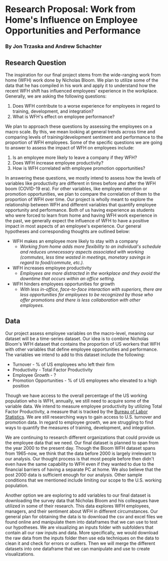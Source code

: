 # Research Proposal: Work from Home's Influence on Employee Opportunities and Performance
### By Jon Trzaska and Andrew Schachter

## Research Question

The inspiration for our final project stems from the wide-ranging work from home (WFH) work done by Nicholas Bloom. We plan to utilize some of the data that he has compiled in his work and apply it to understand how the recent WFH shift has influenced employees' experience in the workplace. Generally, we are asking the following questions:
1. Does WFH contribute to a worse experience for employees in regard to training, development, and integration?
2. What is WFH's effect on employee performance?

We plan to approach these questions by assessing the employees on a macro scale. By this, we mean looking at general trends across time and comparing levels of training/development sentiment and performance to the proportion of WFH employees. Some of the specific questions we are going to answer to assess the impact of WFH on employees include:
1. Is an employee more likely to leave a company if they WFH?
2. Does WFH increase employee productivity?
3. How is WFH correlated with employee promotion opportunities? 

In answering these questions, we mostly intend to assess how the levels of variables like productivity are different in times before and after the WFH boom (COVID-19 era). For other variables, like employee retention or promotion opportunities, we plan to compare the correlation of them to the proportion of WFH over time. Our project is wholly meant to explore the relationship between WFH and different variables that quantify employee opportunity and performance. Both of us having experience as students who were forced to learn from home and having WFH work experience in the past, we generally expect the influence of WFH to have a positive impact in most aspects of an employee's experience. Our general hypotheses and corresponding thoughts are outlined below:
- WFH makes an employee more likely to stay with a company
    - *Working from home adds more flexibility to an individual's schedule and reduces unnecessary aspects associated with working (commutes, less time wasted in meetings, monetary savings in regard to food/commute, etc.).*
- WFH increases employee productivity
    - *Employees are more distracted in the workplace and they avoid the downtime that occurs within an office setting.* 
- WFH hinders employees opportunities for growth
    - *With less in-office, face-to-face interaction with superiors, there are less opportunities for employees to be recognized by those who offer promotions and there is less collaboration with other employees.*
    
## Data

Our project assess employee variables on the macro-level, meaning our dataset will be a time-series dataset. Our idea is to combine Nicholas Bloom's WFH dataset that contains the proportion of US workers that WFH with other variables that define employee opportunities and performance. The variables we intend to add to this dataset include the following:
- Turnover - % of US employees who left their firm
- Productivity - Total Factor Productivity
- Employee Growth - ? 
- Promotion Opportunities - % of US employees who elevated to a high position

Though we have access to the overall percentage of the US working population who is WFH, annually, we still need to acquire some of the variable data. We intend to measure employee productivity by utilizing Total Factor Productivity, a measure that is tracked by the [Bureau of Labor Statistics](https://www.bls.gov/productivity/data.htm). We are still researching ways to gain access to U.S. turnover and promotion data. In regard to employee growth, we are struggling to find ways to quantify the measures of training, development, and integration. 

We are continuing to research different organizations that could provide us the employee data that we need. Our final dataset is planned to span from the year 2000 to the present day. Though the Bloom WFH dataset spans from 1965-now, we think that the data before 2000 is largely irrelevant to our analysis. Our thought process is that most people before then didn't even have the same capability to WFH even if they wanted to due to the financial barriers of having a separate PC at home. We also believe that the post 2000 data is sufficient enough for our analysis. Other sample conditions that we mentioned include limiting our scope to the U.S. working population.  

Another option we are exploring to add variables to our final dataset is downloading the survey data that Nicholas Bloom and his colleagues have utilized in some of their research. This data explores WFH employees, managers, and their sentiment about WFH in different circumstances. Our general plan for obtaining the data is to download the csv and excel files we found online and manipulate them into dataframes that we can use to test our hypotheses. We are visualizing an inputs folder with subfolders that contain all our raw inputs and data. More specifically, we would download the raw data from the inputs folder then use eda techniques on the data to clean it and check for errors or outliers. Then we will merge the different datasets into one dataframe that we can manipulate and use to create visualizations. 
